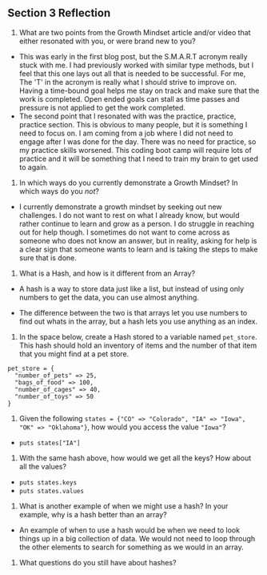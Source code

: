 ## Section 3 Reflection

1. What are two points from the Growth Mindset article and/or video that either resonated with you, or were brand new to you?

  - This was early in the first blog post, but the S.M.A.R.T acronym really stuck with me. I had previously worked with similar type methods, but I feel that this one lays out all that is needed to be successful. For me, The 'T' in the acronym is really what I should strive to improve on. Having a time-bound goal helps me stay on track and make sure that the work is completed. Open ended goals can stall as time passes and pressure is not applied to get the work completed.  
  - The second point that I resonated with was the practice, practice, practice section. This is obvious to many people, but it is something I need to focus on. I am coming from a job where I did not need to engage after I was done for the day. There was no need for practice, so my practice skills worsened. This coding boot camp will require lots of practice and it will be something that I need to train my brain to get used to again.

1. In which ways do you currently demonstrate a Growth Mindset? In which ways do you _not_?

- I currently demonstrate a growth mindset by seeking out new challenges. I do not want to rest on what I already know, but would rather continue to learn and grow as a person. I do struggle in reaching out for help though. I sometimes do not want to come across as someone who does not know an answer, but in reality, asking for help is a clear sign that someone wants to learn and is taking the steps to make sure that is done.

1. What is a Hash, and how is it different from an Array?

- A hash is a way to store data just like a list, but instead of using only numbers to get the data, you can use almost anything.

- The difference between the two is that arrays let you use numbers to find out whats in the array, but a hash lets you use anything as an index.

1. In the space below, create a Hash stored to a variable named `pet_store`.  This hash should hold an inventory of items and the number of that item that you might find at a pet store.
```
pet_store = {
  "number_of_pets" => 25,
  "bags_of_food" => 100,
  "number_of_cages" => 40,
  "number_of_toys" => 50
}
```
1. Given the following `states = {"CO" => "Colorado", "IA" => "Iowa", "OK" => "Oklahoma"}`, how would you access the value `"Iowa"`?

- `puts states["IA"]`

1. With the same hash above, how would we get all the keys?  How about all the values?

- `puts states.keys`
- `puts states.values`

1. What is another example of when we might use a hash?  In your example, why is a hash better than an array?

- An example of when to use a hash would be when we need to look things up in a big collection of data. We would not need to loop through the other elements to search for something as we would in an array.

1. What questions do you still have about hashes?
